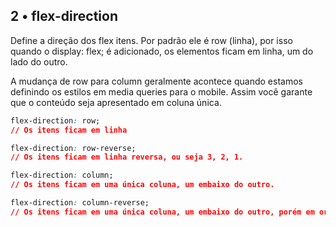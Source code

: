 ## 2 • flex-direction

Define a direção dos flex itens. Por padrão ele é row (linha), por isso quando o display: flex; é adicionado, os elementos ficam em linha, um do lado do outro.

A mudança de row para column geralmente acontece quando estamos definindo os estilos em media queries para o mobile. Assim você garante que o conteúdo seja apresentado em coluna única.

~~~css
flex-direction: row;
// Os itens ficam em linha

flex-direction: row-reverse;
// Os itens ficam em linha reversa, ou seja 3, 2, 1.

flex-direction: column;
// Os itens ficam em uma única coluna, um embaixo do outro.

flex-direction: column-reverse;
// Os itens ficam em uma única coluna, um embaixo do outro, porém em ordem reversa: 3, 2 e 1.
~~~